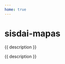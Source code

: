 ```yaml
---
home: true
---
```


<script setup>
import { description } from "./../package.json";
</script>

<div class="ancho-lectura">
  <h1 class="texto-centrado">sisdai-mapas</h1>
  <p>{{ description }}</p>
</div>

<div class="ancho-fijo">{{ description }}</div>
